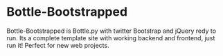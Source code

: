 Bottle-Bootstrapped
===================

Bottle-Bootstrapped is Bottle.py with twitter Bootstrap and jQuery redy to run. Its a complete template site with working backend and frontend, just run it! Perfect for new web projects.
